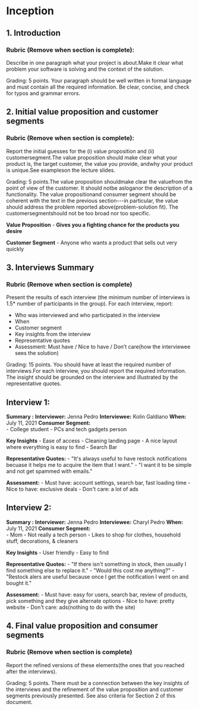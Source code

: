 # Inception

## 1. Introduction

### Rubric (Remove when section is complete): 

Describe in one paragraph what your project is about.Make it clear what problem your software is solving and the context of the solution. 

Grading: 5  points. Your  paragraph  should  be  well written in formal language and  must contain all the required information. Be clear, concise, and check for typos and grammar errors.

## 2. Initial value proposition and customer segments

### Rubric (Remove when section is complete):

Report the initial guesses for the (i) value proposition and (ii) customersegment.The value proposition should make clear what your product is, the target customer, the value you provide, andwhy your product is unique.See exampleson the lecture slides.

Grading: 5  points.The  value  proposition shouldmake  clear  the valuefrom  the  point  of view of the customer. It should notbe asloganor the description of a functionality. The value propositionand consumer segment should be coherent with the text in the previous section---in  particular, the  value  should address  the  problem  reported  above(problem-solution fit). The customersegmentshould not be too broad nor too specific.

**Value Proposition** - __Gives you a fighting chance for the products you desire__

**Customer Segment** - Anyone who wants a product that sells out very quickly

## 3. Interviews Summary

### Rubric (Remove when section is complete)

Present  the  results  of  each  interview  (the minimum number  of interviews is 1.5* number of participants in the group). For each interview, report:
- Who was interviewed and who participated in the interview
- When
- Customer segment
- Key insights from the interview
- Representative quotes
- Assessment: Must have / Nice to have / Don’t care(how the interviewee sees the solution)

Grading: 15 points. You should have at least the required number of interviews.For each interview,  you should report the  required  information.  The  insight  should  be grounded on the interview and illustrated by the representative quotes.

## Interview 1:
**Summary :**
**Interviewer:** Jenna Pedro
**Interviewee:** Kolin Galdiano
**When:** July 11, 2021
**Consumer Segment:**  
    - College student
    - PCs and tech gadgets person

**Key Insights**
    - Ease of access
    - Cleaning landing page
    - A nice layout where everything is easy to find
    - Search Bar

**Representative Quotes:**
    - "It's always useful to have restock notifications becuase it helps me to acquire the item that I want."
    - "I want it to be simple and not get spammed with emails."

**Assessment:**
    - Must have: account settings, search bar, fast loading time
    - Nice to have: exclusive deals
    - Don't care: a lot of ads

## Interview 2:
**Summary :**
**Interviewer:** Jenna Pedro
**Interviewee:** Charyl Pedro
**When:** July 11, 2021
**Consumer Segment:**  
    - Mom
    - Not really a tech person
    - Likes to shop for clothes, household stuff, decorations, & cleaners

**Key Insights**
    - User friendly
    - Easy to find

**Representative Quotes:**
    - "If there isn't something in stock, then usually I find something else to replace it."
    - "Would this cost me anything?"
    - "Restock alers are useful because once I get the notification I went on and bought it."

**Assessment:**
    - Must have: easy for users, search bar, review of products, pick something and they give alternate options
    - Nice to have:  pretty website
    - Don't care: ads(nothing to do with the site)

## 4. Final value proposition and consumer segments

### Rubric (Remove when section is complete)

Report  the  refined  versions  of these elements(the ones that you reached after the interviews).

Grading: 5 points. There must be a connection between the key insights of the interviews and the refinement of the value proposition and customer segments previously presented. See also criteria for Section 2 of this document.
